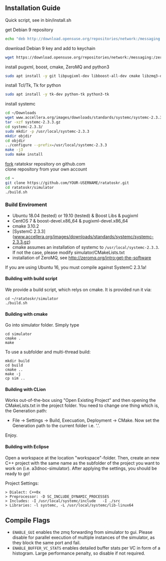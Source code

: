 ## Installation Guide

Quick script, see in bin/install.sh

get Debian 9 repository
```bash 
echo "deb http://download.opensuse.org/repositories/network:/messaging:/zeromq:/release-stable/Debian_9.0/ ./" | sudo tee -a /etc/apt/sources.list
```
download Debian 9 key and add to keychain
```bash 
wget https://download.opensuse.org/repositories/network:/messaging:/zeromq:/release-stable/Debian_9.0/Release.key -O- | sudo apt-key add
```
install pugxml, boost, cmake, ZeroMQ and python3
```bash
sudo apt install -y git libpugixml-dev libboost-all-dev cmake libzmq3-dev python3-venv
```
install Tcl/Tk, Tk for python
```bash 
sudo apt install -y tk-dev python-tk python3-tk
```
install systemc
```bash 
cd ~/Downloads
wget www.accellera.org/images/downloads/standards/systemc/systemc-2.3.3.gz
tar -xzf systemc-2.3.3.gz
cd systemc-2.3.3/
sudo mkdir -p /usr/local/systemc-2.3.3
mkdir objdir
cd objdir
../configure --prefix=/usr/local/systemc-2.3.3
make -j3
sudo make install
```
[fork](https://help.github.com/en/github/getting-started-with-github/fork-a-repo) ratatoksr repository on github.com  
clone repository from your own account
```bash 
cd ~
git clone https://github.com/YOUR-USERNAME/ratatoskr.git
cd ratatoskr/simulator
./build.sh
```

### Build Enviroment

- Ubuntu 18.04 (tested) or 19.10 (tested) & Boost Libs & pugixml
- CentOS 7 & boost-devel.x86_64 & pugixml-devel.x86_64
- cmake 3.10.2
- [SystemC 2.3.3] (www.accellera.org/images/downloads/standards/systemc/systemc-2.3.3.gz)
- cmake assumes an installation of systemc to ``/usr/local/systemc-2.3.3``. If not the case, please modify simulator/CMakeLists.txt
- installation of ZeroMQ, see http://zeromq.org/intro:get-the-software

If you are using Ubuntu 16, you must compile against SystemC 2.3.1a!

#### Building with build script
We provide a build script, which relys on cmake. It is provided run it via:
```
cd ~/ratatoskr/simulator
./build.sh
```


#### Building with cmake
Go into simulator folder. Simply type
```
cd simulator
cmake .
make
```

To use a subfolder and multi-thread build:
```
mkdir build
cd build
cmake ..
make -j
cp sim ..
```

#### Building with CLion

Works out-of-the-box using "Open Existing Project" and then opening the CMakeLists.txt in the project folder. You need to change one thing which is, the Generation path:
- File -> Settings -> Build, Execuation, Deployment -> CMake. Now set the Generation path to the current folder i.e. '.'.

Enjoy.

#### Building with Eclipse

Open a workspace at the location "workspace"-folder. Then, create an new C++ project with the same name as the subfolder of the project you want to work on (i.e. a3dnoc-simulator). After applying the settings, you should be ready to go! 

Project Settings: 

```
> Dialect: C++0x  
> Preprocessor: -D SC_INCLUDE_DYNAMIC_PROCESSES  
> Includes: -I /usr/local/systemc/include   -I ./src
> Libraries: -l systemc, -L /usr/local/systemc/lib-linux64  
```
## Compile Flags

- `ENABLE_GUI` enables the zmq forwarding from simulator to gui. Please disable for parallel execution of multiple instances of the simulator, as they block the same port and fail.
- `ENABLE_BUFFER_VC_STATS` enables detailed buffer stats per VC in form of a histogram. Large performance penalty, so disable if not required.

